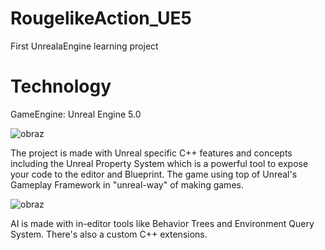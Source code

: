 # RougelikeAction_UE5

First UnrealaEngine learning project

# Technology

GameEngine: Unreal Engine 5.0

![obraz](https://user-images.githubusercontent.com/52082678/162905714-87ce7834-791c-4783-a666-b2a8cfdaadac.png)


The project is made with Unreal specific C++ features and concepts including the Unreal Property System which is a powerful tool to expose your code to the editor and Blueprint.
The game using top of Unreal's Gameplay Framework in "unreal-way" of making games.

![obraz](https://user-images.githubusercontent.com/52082678/162905770-c6cb9c03-7290-4a1a-a730-b3f40c3ab92a.png)

AI is made with in-editor tools like Behavior Trees and Environment Query System. There's also a custom C++ extensions.
